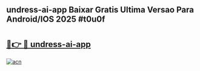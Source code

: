 ## undress-ai-app Baixar Gratis Ultima Versao Para Android/IOS 2025 #t0u0f

# <h2><a href="https://ainizakaria.my?title=undress-ai-app&ref=20M">🔗👉 🔴 undress-ai-app</a></h2>

[![acn](https://github.com/user-attachments/assets/0f9c940e-d8b0-45ae-aac7-cd30a18b3e1c)](https://ainizakaria.my?title=undress-ai-app&ref=20M)

